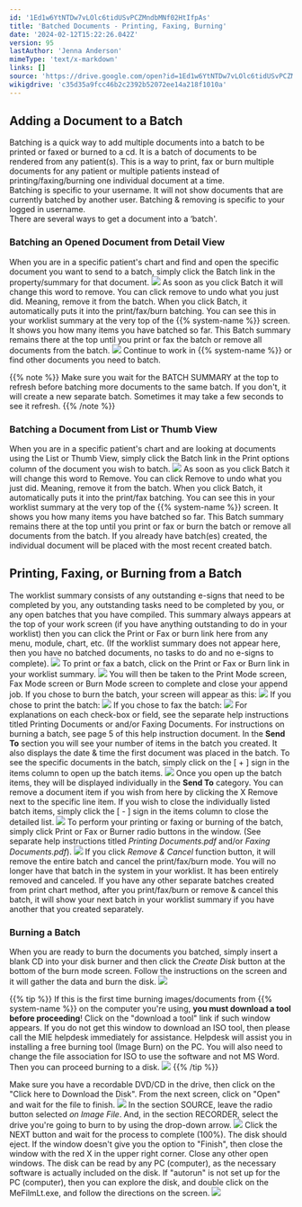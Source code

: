 ```yaml
---
id: '1Ed1w6YtNTDw7vLOlc6tidUSvPCZMndbMNf02HtIfpAs'
title: 'Batched Documents - Printing, Faxing, Burning'
date: '2024-02-12T15:22:26.042Z'
version: 95
lastAuthor: 'Jenna Anderson'
mimeType: 'text/x-markdown'
links: []
source: 'https://drive.google.com/open?id=1Ed1w6YtNTDw7vLOlc6tidUSvPCZMndbMNf02HtIfpAs'
wikigdrive: 'c35d35a9fcc46b2c2392b52072ee14a218f1010a'
---
```

## Adding a Document to a Batch

Batching is a quick way to add multiple documents into a batch to be printed or faxed or burned to a cd. It is a batch of documents to be rendered from any patient(s). This is a way to print, fax or burn multiple documents for any patient or multiple patients instead of printing/faxing/burning one individual document at a time.  
Batching is specific to your username. It will not show documents that are currently batched by another user. Batching & removing is specific to your logged in username.  
There are several ways to get a document into a ‘batch'.

### Batching an Opened Document from Detail View

When you are in a specific patient's chart and find and open the specific document you want to send to a batch, simply click the Batch link in the property/summary for that document.
![](../batched-documents-printing-faxing-burning.assets/4615062a62c5fb0e4fb45d0b4a2e9dfd.png)
As soon as you click Batch it will change this word to remove. You can click remove to undo what you just did. Meaning, remove it from the batch. When you click Batch, it automatically puts it into the print/fax/burn batching. You can see this in your worklist summary at the very top of the {{% system-name %}} screen. It shows you how many items you have batched so far. This Batch summary remains there at the top until you print or fax the batch or remove all documents from the batch.
![](../batched-documents-printing-faxing-burning.assets/606ae95ec43ea538af56727a00430b81.png)
Continue to work in {{% system-name %}} or find other documents you need to batch.

{{% note %}}
Make sure you wait for the BATCH SUMMARY at the top to refresh before batching more documents to the same batch. If you don't, it will create a new separate batch. Sometimes it may take a few seconds to see it refresh.
{{% /note %}}

### Batching a Document from List or Thumb View

When you are in a specific patient's chart and are looking at documents using the List or Thumb View, simply click the Batch link in the Print options column of the document you wish to batch.
![](../batched-documents-printing-faxing-burning.assets/d036176ad1d95724abe0fa0ccbe2e0ff.png)
As soon as you click Batch it will change this word to Remove. You can click Remove to undo what you just did. Meaning, remove it from the batch. When you click Batch, it automatically puts it into the print/fax batching. You can see this in your worklist summary at the very top of the {{% system-name %}} screen. It shows you how many items you have batched so far. This Batch summary remains there at the top until you print or fax or burn the batch or remove all documents from the batch. If you already have batch(es) created, the individual document will be placed with the most recent created batch.


## Printing, Faxing, or Burning from a Batch

The worklist summary consists of any outstanding e-signs that need to be completed by you, any outstanding tasks need to be completed by you, or any open batches that you have compiled. This summary always appears at the top of your work screen (if you have anything outstanding to do in your worklist) then you can click the Print or Fax or burn link here from any menu, module, chart, etc. (If the worklist summary does not appear here, then you have no batched documents, no tasks to do and no e-signs to complete).
![](../batched-documents-printing-faxing-burning.assets/94d1f016a5ceb26734632e67a9cd3e7f.png)
To print or fax a batch, click on the Print or Fax or Burn link in your worklist summary.
![](../batched-documents-printing-faxing-burning.assets/2392c03d27cdb4a2239b3052f414475b.png)
You will then be taken to the Print Mode screen, Fax Mode screen or Burn Mode screen to complete and close your append job. If you chose to burn the batch, your screen will appear as this:
![](../batched-documents-printing-faxing-burning.assets/d86bca9df3a9527a20525259a3da1394.png)
If you chose to print the batch:
![](../batched-documents-printing-faxing-burning.assets/40873832f9319a33c649dc5970005e5d.png)
If you chose to fax the batch:
![](../batched-documents-printing-faxing-burning.assets/0d0ddaa0286348109ad24215566cadaa.png)
For explanations on each check-box or field, see the separate help instructions titled Printing Documents or and/or Faxing Documents. For instructions on burning a batch, see page 5 of this help instruction document.
In the **Send To** section you will see your number of items in the batch you created. It also displays the date & time the first document was placed in the batch.
To see the specific documents in the batch, simply click on the [ + ] sign in the items column to open up the batch items.
![](../batched-documents-printing-faxing-burning.assets/4f627ad339b6a79629fbc282efd50eca.png)
Once you open up the batch items, they will be displayed individually in the **Send To** category.
You can remove a document item if you wish from here by clicking the X Remove next to the specific line item.
If you wish to close the individually listed batch items, simply click the [ - ] sign in the items column to close the detailed list.
![](../batched-documents-printing-faxing-burning.assets/47596a110792e94eb61740955ae6676e.png)
To perform your printing or faxing or burning of the batch, simply click Print or Fax or Burner radio buttons in the window.
(See separate help instructions titled *Printing Documents.pdf* and/or *Faxing Documents.pdf*).
![](../batched-documents-printing-faxing-burning.assets/40873832f9319a33c649dc5970005e5d.png)
If you click *Remove & Cancel* function button, it will remove the entire batch and cancel the print/fax/burn mode. You will no longer have that batch in the system in your worklist. It has been entirely removed and canceled.
If you have any other separate batches created from print chart method, after you print/fax/burn or remove & cancel this batch, it will show your next batch in your worklist summary if you have another that you created separately.

### Burning a Batch

When you are ready to burn the documents you batched, simply insert a blank CD into your disk burner and then click the *Create Disk* button at the bottom of the burn mode screen. Follow the instructions on the screen and it will gather the data and burn the disk.
![](../batched-documents-printing-faxing-burning.assets/d86bca9df3a9527a20525259a3da1394.png)

{{% tip %}}
If this is the first time burning images/documents from {{% system-name %}} on the computer you're using, **you must download a tool before proceeding**! Click on the "download a tool" link if such window appears. If you do not get this window to download an ISO tool, then please call the MIE helpdesk immediately for assistance. Helpdesk will assist you in installing a free burning tool (Image Burn) on the PC. You will also need to change the file association for ISO to use the software and not MS Word. Then you can proceed burning to a disk. ![](../batched-documents-printing-faxing-burning.assets/dc2899eba21fcb9a7985b2b9a5ad358e.png)
{{% /tip %}}

Make sure you have a recordable DVD/CD in the drive, then click on the "Click here to Download the Disk".
From the next screen, click on "Open" and wait for the file to finish.
![](../batched-documents-printing-faxing-burning.assets/ecb70e78174bb440fe19a9d2913d7826.png)
In the section SOURCE, leave the radio button selected *on Image File*.
And, in the section RECORDER, select the drive you're going to burn to by using the drop-down arrow.
![](../batched-documents-printing-faxing-burning.assets/0db6dd67553acff2277c5455c539d32a.png)
Click the NEXT button and wait for the process to complete (100%). The disk should eject.
If the window doesn't give you the option to "Finish", then close the window with the red X in the upper right corner.
Close any other open windows.
The disk can be read by any PC (computer), as the necessary software is actually included on the disk.
If "autorun" is not set up for the PC (computer), then you can explore the disk, and double click on the MeFilmLt.exe, and follow the directions on the screen.
![](../batched-documents-printing-faxing-burning.assets/1b56e174c72f826c6671bcc4c61d65a1.png)
